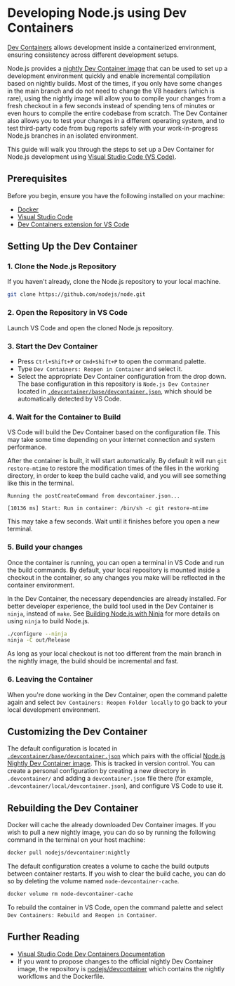 # Developing Node.js using Dev Containers

[Dev Containers](https://containers.dev/) allows development inside a containerized environment, ensuring
consistency across different development setups.

Node.js provides a [nightly Dev Container image](https://hub.docker.com/r/nodejs/devcontainer) that can
be used to set up a development environment quickly and enable incremental compilation based on nightly builds.
Most of the times, if you only have some changes in the main branch and do not need to change the V8 headers
(which is rare), using the nightly image will allow you to compile your changes from a fresh checkout
in a few seconds instead of spending tens of minutes or even hours to compile the entire codebase from scratch.
The Dev Container also allows you to test your changes in a different operating system, and to test
third-party code from bug reports safely with your work-in-progress Node.js branches in an isolated environment.

This guide will walk you through the steps to set up a Dev Container for Node.js development using
[Visual Studio Code (VS Code)](https://code.visualstudio.com/).

## Prerequisites

Before you begin, ensure you have the following installed on your machine:

* [Docker](https://www.docker.com/get-started)
* [Visual Studio Code](https://code.visualstudio.com/)
* [Dev Containers extension for VS Code](https://marketplace.visualstudio.com/items?itemName=ms-vscode-remote.remote-containers)

## Setting Up the Dev Container

### 1. Clone the Node.js Repository

If you haven't already, clone the Node.js repository to your local machine.

```bash
git clone https://github.com/nodejs/node.git
```

### 2. Open the Repository in VS Code

Launch VS Code and open the cloned Node.js repository.

### 3. Start the Dev Container

* Press `Ctrl+Shift+P` or `Cmd+Shift+P` to open the command palette.
* Type `Dev Containers: Reopen in Container` and select it.
* Select the appropriate Dev Container configuration from the drop down. The base configuration in this
  repository is `Node.js Dev Container` located in
  [`.devcontainer/base/devcontainer.json`](../../.devcontainer/base/devcontainer.json), which should be
  automatically detected by VS Code.

### 4. Wait for the Container to Build

VS Code will build the Dev Container based on the configuration file. This may take some time depending
on your internet connection and system performance.

After the container is built, it will start automatically. By default it will run `git restore-mtime` to
restore the modification times of the files in the working directory, in order to keep the build cache valid,
and you will see something like this in the terminal.

```text
Running the postCreateCommand from devcontainer.json...

[10136 ms] Start: Run in container: /bin/sh -c git restore-mtime
```

This may take a few seconds. Wait until it finishes before you open a new terminal.

### 5. Build your changes

Once the container is running, you can open a terminal in VS Code and run the build commands. By default, your
local repository is mounted inside a checkout in the container, so any changes you make will be reflected in
the container environment.

In the Dev Container, the necessary dependencies are already installed. For better developer experience, the
build tool used in the Dev Container is `ninja`, instead of `make`. See
[Building Node.js with Ninja](./building-node-with-ninja.md) for more details on using `ninja` to build Node.js.

```bash
./configure --ninja
ninja -C out/Release
```

As long as your local checkout is not too different from the main branch in the nightly image, the build
should be incremental and fast.

### 6. Leaving the Container

When you're done working in the Dev Container, open the command palette again and select
`Dev Containers: Reopen Folder locally` to go back to your local development environment.

## Customizing the Dev Container

The default configuration is located in
[`.devcontainer/base/devcontainer.json`](../../.devcontainer/base/devcontainer.json) which pairs with the
official [Node.js Nightly Dev Container image](https://github.com/nodejs/devcontainer).
This is tracked in version control. You can create a personal configuration by creating a new
directory in `.devcontainer/` and adding a `devcontainer.json` file there (for example,
`.devcontainer/local/devcontainer.json`), and configure VS Code to use it.

## Rebuilding the Dev Container

Docker will cache the already downloaded Dev Container images. If you wish to pull a new nightly image, you can do
so by running the following command in the terminal on your host machine:

```bash
docker pull nodejs/devcontainer:nightly
```

The default configuration creates a volume to cache the build outputs between container restarts. If you wish to clear
the build cache, you can do so by deleting the volume named `node-devcontainer-cache`.

```bash
docker volume rm node-devcontainer-cache
```

To rebuild the container in VS Code, open the command palette and select
`Dev Containers: Rebuild and Reopen in Container`.

## Further Reading

* [Visual Studio Code Dev Containers Documentation](https://code.visualstudio.com/docs/remote/containers)
* If you want to propose changes to the official nightly Dev Container image, the repository is
  [nodejs/devcontainer](https://github.com/nodejs/devcontainer) which contains the nightly workflows and
  the Dockerfile.
